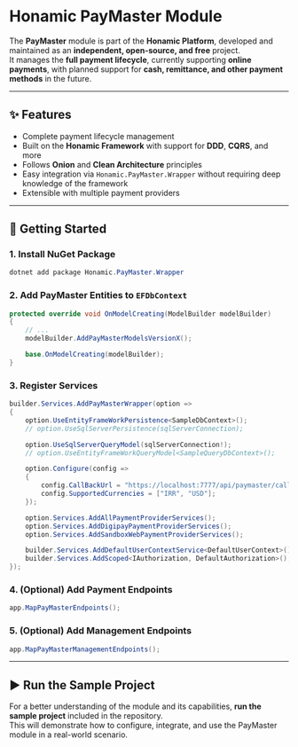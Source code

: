 
# Honamic PayMaster Module

The **PayMaster** module is part of the **Honamic Platform**, developed and maintained as an **independent, open-source, and free** project.  
It manages the **full payment lifecycle**, currently supporting **online payments**, with planned support for **cash, remittance, and other payment methods** in the future.

---

## ✨ Features
- Complete payment lifecycle management  
- Built on the **Honamic Framework** with support for **DDD**, **CQRS**, and more  
- Follows **Onion** and **Clean Architecture** principles  
- Easy integration via `Honamic.PayMaster.Wrapper` without requiring deep knowledge of the framework  
- Extensible with multiple payment providers  

---

## 🚀 Getting Started

### 1. Install NuGet Package
```powershell
dotnet add package Honamic.PayMaster.Wrapper
```

### 2. Add PayMaster Entities to `EFDbContext`
```csharp
protected override void OnModelCreating(ModelBuilder modelBuilder)
{
    // ...
    modelBuilder.AddPayMasterModelsVersionX();

    base.OnModelCreating(modelBuilder);
}
```

### 3. Register Services
```csharp
builder.Services.AddPayMasterWrapper(option =>
{
    option.UseEntityFrameWorkPersistence<SampleDbContext>();
    // option.UseSqlServerPersistence(sqlServerConnection);

    option.UseSqlServerQueryModel(sqlServerConnection!);
    // option.UseEntityFrameWorkQueryModel<SampleQueryDbContext>();

    option.Configure(config =>
    {
        config.CallBackUrl = "https://localhost:7777/api/paymaster/callback/{ReceiptRequestId}/{GatewayPaymentId}/";
        config.SupportedCurrencies = ["IRR", "USD"];
    });

    option.Services.AddAllPaymentProviderServices();
    option.Services.AddDigipayPaymentProviderServices();
    option.Services.AddSandboxWebPaymentProviderServices();

    builder.Services.AddDefaultUserContextService<DefaultUserContext>();
    builder.Services.AddScoped<IAuthorization, DefaultAuthorization>();
});
```

### 4. (Optional) Add Payment Endpoints
```csharp
app.MapPayMasterEndpoints();
```

### 5. (Optional) Add Management Endpoints
```csharp
app.MapPayMasterManagementEndpoints();
```

---

## ▶️ Run the Sample Project
For a better understanding of the module and its capabilities, **run the sample project** included in the repository.  
This will demonstrate how to configure, integrate, and use the PayMaster module in a real-world scenario.

